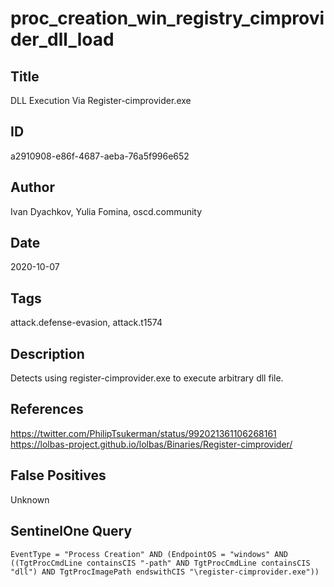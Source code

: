 # proc_creation_win_registry_cimprovider_dll_load

## Title
DLL Execution Via Register-cimprovider.exe

## ID
a2910908-e86f-4687-aeba-76a5f996e652

## Author
Ivan Dyachkov, Yulia Fomina, oscd.community

## Date
2020-10-07

## Tags
attack.defense-evasion, attack.t1574

## Description
Detects using register-cimprovider.exe to execute arbitrary dll file.

## References
https://twitter.com/PhilipTsukerman/status/992021361106268161
https://lolbas-project.github.io/lolbas/Binaries/Register-cimprovider/

## False Positives
Unknown

## SentinelOne Query
```
EventType = "Process Creation" AND (EndpointOS = "windows" AND ((TgtProcCmdLine containsCIS "-path" AND TgtProcCmdLine containsCIS "dll") AND TgtProcImagePath endswithCIS "\register-cimprovider.exe"))

```